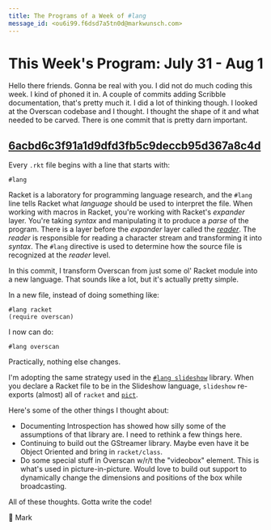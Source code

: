 ```yaml
---
title: The Programs of a Week of #lang
message_id: <ou6i99.f6dsd7a5tn0d@markwunsch.com>
---
```


This Week's Program: July 31 - Aug 1
====================================

Hello there friends. Gonna be real with you. I did not do much coding
this week. I kind of phoned it in. A couple of commits adding Scribble
documentation, that's pretty much it. I did a lot of thinking
though. I looked at the Overscan codebase and I thought. I thought the
shape of it and what needed to be carved. There is one commit that is
pretty darn important.

## [6acbd6c3f91a1d9dfd3fb5c9deccb95d367a8c4d][hashlang]

Every `.rkt` file begins with a line that starts with:

    #lang

Racket is a laboratory for programming language research, and the
`#lang` line tells Racket what _language_ should be used to interpret
the file. When working with macros in Racket, you're working with
Racket's _expander_ layer. You're taking _syntax_ and manipulating it
to produce a _parse_ of the program. There is a layer before the
_expander_ layer called
the
[*reader*](https://docs.racket-lang.org/reference/reader.html). The
_reader_ is responsible for reading a character stream and
transforming it into _syntax_. The `#lang` directive is used to
determine how the source file is recognized at the _reader_ level.

In this commit, I transform Overscan from just some ol' Racket module
into a new language. That sounds like a lot, but it's actually pretty
simple.

In a new file, instead of doing something like:

    #lang racket
    (require overscan)

I now can do:

    #lang overscan

Practically, nothing else changes.

I'm adopting the same strategy used in
the [`#lang slideshow`][slideshow] library. When you declare a Racket
file to be in the Slideshow language, `slideshow` re-exports (almost)
all of `racket`
and [`pict`](https://docs.racket-lang.org/pict/index.html).

Here's some of the other things I thought about:

+ Documenting Introspection has showed how silly some of the
  assumptions of that library are. I need to rethink a few things
  here.
+ Continuing to build out the GStreamer library. Maybe even have it be
  Object Oriented and bring in `racket/class`.
+ Do some special stuff in Overscan w/r/t the "videobox" element. This
  is what's used in picture-in-picture. Would love to build out
  support to dynamically change the dimensions and positions of the
  box while broadcasting.

All of these thoughts. Gotta write the code!

🤔 Mark

[hashlang]: https://github.com/mwunsch/overscan/commit/6acbd6c3f91a1d9dfd3fb5c9deccb95d367a8c4d

[slideshow]: https://docs.racket-lang.org/slideshow/index.html
